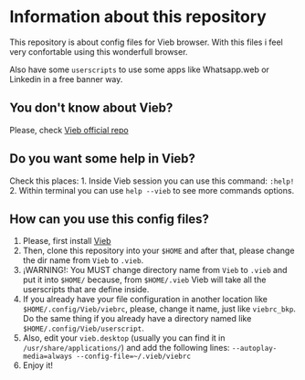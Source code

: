 
# Information about this repository

This repository is about config files for Vieb browser. With this files i feel very confortable using this
wonderfull browser. 

Also have some `userscripts` to use some apps like Whatsapp.web or Linkedin in a free banner way. 

## You don't know about Vieb?

Please, check [Vieb official repo](https://github.com/Jelmerro/Vieb)

## Do you want some help in Vieb?

Check this places: 
    1. Inside Vieb session you can use this command: `:help!` 
    2. Within terminal you can use `help --vieb` to see more commands options. 

## How can you use this config files?

1. Please, first install [Vieb](https://vieb.dev/download)
2. Then, clone this repository into your `$HOME` and after that, please change the dir name from
   `Vieb` to `.vieb`. 
3. ¡WARNING!: You MUST change directory name from `Vieb` to `.vieb` and put it into `$HOME/` because, from
   `$HOME/.vieb` Vieb will take all the userscripts that are define inside. 
5. If you already have your file configuration in another location like `$HOME/.config/Vieb/viebrc`, please,
   change it name, just like `viebrc_bkp`. Do the same thing if you already have a directory named like
   `$HOME/.config/Vieb/userscript`. 
7. Also, edit your `vieb.desktop` (usually you can find it in `/usr/share/applications/`) and add the
   following lines: `--autoplay-media=always --config-file=~/.vieb/viebrc`
8. Enjoy it!

